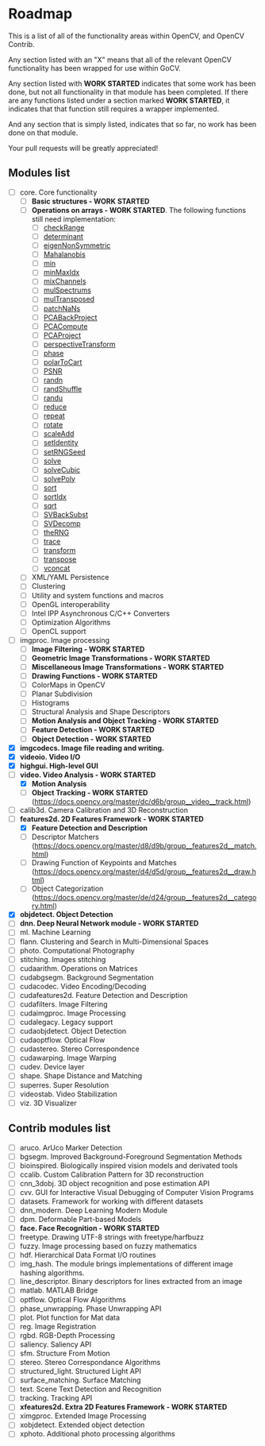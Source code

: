 # Roadmap

This is a list of all of the functionality areas within OpenCV, and OpenCV Contrib.

Any section listed with an "X" means that all of the relevant OpenCV functionality has been wrapped for use within GoCV.

Any section listed with **WORK STARTED** indicates that some work has been done, but not all functionality in that module has been completed. If there are any functions listed under a section marked **WORK STARTED**, it indicates that that function still requires a wrapper implemented.

And any section that is simply listed, indicates that so far, no work has been done on that module.

Your pull requests will be greatly appreciated!

## Modules list

- [ ] core. Core functionality
    - [ ] **Basic structures - WORK STARTED**
    - [ ] **Operations on arrays - WORK STARTED**. The following functions still need implementation:
        - [ ] [checkRange](https://docs.opencv.org/master/d2/de8/group__core__array.html#ga2bd19d89cae59361416736f87e3c7a64)
        - [ ] [determinant](https://docs.opencv.org/master/d2/de8/group__core__array.html#gaf802bd9ca3e07b8b6170645ef0611d0c)
        - [ ] [eigenNonSymmetric](https://docs.opencv.org/master/d2/de8/group__core__array.html#gaf51987e03cac8d171fbd2b327cf966f6)
        - [ ] [Mahalanobis](https://docs.opencv.org/master/d2/de8/group__core__array.html#ga4493aee129179459cbfc6064f051aa7d)
        - [ ] [min](https://docs.opencv.org/master/d2/de8/group__core__array.html#ga9af368f182ee76d0463d0d8d5330b764)
        - [ ] [minMaxIdx](https://docs.opencv.org/master/d2/de8/group__core__array.html#ga7622c466c628a75d9ed008b42250a73f)
        - [ ] [mixChannels](https://docs.opencv.org/master/d2/de8/group__core__array.html#ga51d768c270a1cdd3497255017c4504be)
        - [ ] [mulSpectrums](https://docs.opencv.org/master/d2/de8/group__core__array.html#ga3ab38646463c59bf0ce962a9d51db64f)
        - [ ] [mulTransposed](https://docs.opencv.org/master/d2/de8/group__core__array.html#gadc4e49f8f7a155044e3be1b9e3b270ab)
        - [ ] [patchNaNs](https://docs.opencv.org/master/d2/de8/group__core__array.html#ga62286befb7cde3568ff8c7d14d5079da)
        - [ ] [PCABackProject](https://docs.opencv.org/master/d2/de8/group__core__array.html#gab26049f30ee8e94f7d69d82c124faafc)
        - [ ] [PCACompute](https://docs.opencv.org/master/d2/de8/group__core__array.html#ga4e2073c7311f292a0648f04c37b73781)
        - [ ] [PCAProject](https://docs.opencv.org/master/d2/de8/group__core__array.html#ga6b9fbc7b3a99ebfd441bbec0a6bc4f88)
        - [ ] [perspectiveTransform](https://docs.opencv.org/master/d2/de8/group__core__array.html#gad327659ac03e5fd6894b90025e6900a7)
        - [ ] [phase](https://docs.opencv.org/master/d2/de8/group__core__array.html#ga9db9ca9b4d81c3bde5677b8f64dc0137)
        - [ ] [polarToCart](https://docs.opencv.org/master/d2/de8/group__core__array.html#ga581ff9d44201de2dd1b40a50db93d665)
        - [ ] [PSNR](https://docs.opencv.org/master/d2/de8/group__core__array.html#ga07aaf34ae31d226b1b847d8bcff3698f)
        - [ ] [randn](https://docs.opencv.org/master/d2/de8/group__core__array.html#gaeff1f61e972d133a04ce3a5f81cf6808)
        - [ ] [randShuffle](https://docs.opencv.org/master/d2/de8/group__core__array.html#ga6a789c8a5cb56c6dd62506179808f763)
        - [ ] [randu](https://docs.opencv.org/master/d2/de8/group__core__array.html#ga1ba1026dca0807b27057ba6a49d258c0)
        - [ ] [reduce](https://docs.opencv.org/master/d2/de8/group__core__array.html#ga4b78072a303f29d9031d56e5638da78e)
        - [ ] [repeat](https://docs.opencv.org/master/d2/de8/group__core__array.html#ga496c3860f3ac44c40b48811333cfda2d)
        - [ ] [rotate](https://docs.opencv.org/master/d2/de8/group__core__array.html#ga4ad01c0978b0ce64baa246811deeac24)
        - [ ] [scaleAdd](https://docs.opencv.org/master/d2/de8/group__core__array.html#ga9e0845db4135f55dcf20227402f00d98)
        - [ ] [setIdentity](https://docs.opencv.org/master/d2/de8/group__core__array.html#ga388d7575224a4a277ceb98ccaa327c99)
        - [ ] [setRNGSeed](https://docs.opencv.org/master/d2/de8/group__core__array.html#ga757e657c037410d9e19e819569e7de0f)
        - [ ] [solve](https://docs.opencv.org/master/d2/de8/group__core__array.html#ga12b43690dbd31fed96f213eefead2373)
        - [ ] [solveCubic](https://docs.opencv.org/master/d2/de8/group__core__array.html#ga1c3b0b925b085b6e96931ee309e6a1da)
        - [ ] [solvePoly](https://docs.opencv.org/master/d2/de8/group__core__array.html#gac2f5e953016fabcdf793d762f4ec5dce)
        - [ ] [sort](https://docs.opencv.org/master/d2/de8/group__core__array.html#ga45dd56da289494ce874be2324856898f)
        - [ ] [sortIdx](https://docs.opencv.org/master/d2/de8/group__core__array.html#gadf35157cbf97f3cb85a545380e383506)
        - [ ] [sqrt](https://docs.opencv.org/master/d2/de8/group__core__array.html#ga186222c3919657890f88df5a1f64a7d7)
        - [ ] [SVBackSubst](https://docs.opencv.org/master/d2/de8/group__core__array.html#gab4e620e6fc6c8a27bb2be3d50a840c0b)
        - [ ] [SVDecomp](https://docs.opencv.org/master/d2/de8/group__core__array.html#gab477b5b7b39b370bb03e75b19d2d5109)
        - [ ] [theRNG](https://docs.opencv.org/master/d2/de8/group__core__array.html#ga75843061d150ad6564b5447e38e57722)
        - [ ] [trace](https://docs.opencv.org/master/d2/de8/group__core__array.html#ga3419ac19c7dcd2be4bd552a23e147dd8)
        - [ ] [transform](https://docs.opencv.org/master/d2/de8/group__core__array.html#ga393164aa54bb9169ce0a8cc44e08ff22)
        - [ ] [transpose](https://docs.opencv.org/master/d2/de8/group__core__array.html#ga46630ed6c0ea6254a35f447289bd7404)
        - [ ] [vconcat](https://docs.opencv.org/master/d2/de8/group__core__array.html#ga744f53b69f6e4f12156cdde4e76aed27)
    - [ ] XML/YAML Persistence
    - [ ] Clustering
    - [ ] Utility and system functions and macros
    - [ ] OpenGL interoperability
    - [ ] Intel IPP Asynchronous C/C++ Converters
    - [ ] Optimization Algorithms
    - [ ] OpenCL support 

- [ ] imgproc. Image processing
    - [ ] **Image Filtering - WORK STARTED**
    - [ ] **Geometric Image Transformations - WORK STARTED**
    - [ ] **Miscellaneous Image Transformations - WORK STARTED**
    - [ ] **Drawing Functions - WORK STARTED**
    - [ ] ColorMaps in OpenCV
    - [ ] Planar Subdivision
    - [ ] Histograms
    - [ ] Structural Analysis and Shape Descriptors
    - [ ] **Motion Analysis and Object Tracking - WORK STARTED**
    - [ ] **Feature Detection - WORK STARTED**
    - [ ] **Object Detection - WORK STARTED**

- [X] **imgcodecs. Image file reading and writing.**
- [X] **videoio. Video I/O**
- [X] **highgui. High-level GUI**
- [ ] **video. Video Analysis - WORK STARTED**
    - [X] **Motion Analysis**
    - [ ] **Object Tracking - WORK STARTED** (https://docs.opencv.org/master/dc/d6b/group__video__track.html)

- [ ] calib3d. Camera Calibration and 3D Reconstruction
- [ ] **features2d. 2D Features Framework - WORK STARTED**
    - [X] **Feature Detection and Description**
    - [ ] Descriptor Matchers (https://docs.opencv.org/master/d8/d9b/group__features2d__match.html)
    - [ ] Drawing Function of Keypoints and Matches (https://docs.opencv.org/master/d4/d5d/group__features2d__draw.html)
    - [ ] Object Categorization (https://docs.opencv.org/master/de/d24/group__features2d__category.html)

- [X] **objdetect. Object Detection**
- [ ] **dnn. Deep Neural Network module - WORK STARTED**
- [ ] ml. Machine Learning
- [ ] flann. Clustering and Search in Multi-Dimensional Spaces
- [ ] photo. Computational Photography
- [ ] stitching. Images stitching
- [ ] cudaarithm. Operations on Matrices
- [ ] cudabgsegm. Background Segmentation
- [ ] cudacodec. Video Encoding/Decoding
- [ ] cudafeatures2d. Feature Detection and Description
- [ ] cudafilters. Image Filtering
- [ ] cudaimgproc. Image Processing
- [ ] cudalegacy. Legacy support
- [ ] cudaobjdetect. Object Detection
- [ ] cudaoptflow. Optical Flow
- [ ] cudastereo. Stereo Correspondence
- [ ] cudawarping. Image Warping
- [ ] cudev. Device layer
- [ ] shape. Shape Distance and Matching
- [ ] superres. Super Resolution
- [ ] videostab. Video Stabilization
- [ ] viz. 3D Visualizer

## Contrib modules list

- [ ] aruco. ArUco Marker Detection
- [ ] bgsegm. Improved Background-Foreground Segmentation Methods
- [ ] bioinspired. Biologically inspired vision models and derivated tools
- [ ] ccalib. Custom Calibration Pattern for 3D reconstruction
- [ ] cnn_3dobj. 3D object recognition and pose estimation API
- [ ] cvv. GUI for Interactive Visual Debugging of Computer Vision Programs
- [ ] datasets. Framework for working with different datasets
- [ ] dnn_modern. Deep Learning Modern Module
- [ ] dpm. Deformable Part-based Models
- [ ] **face. Face Recognition - WORK STARTED**
- [ ] freetype. Drawing UTF-8 strings with freetype/harfbuzz
- [ ] fuzzy. Image processing based on fuzzy mathematics
- [ ] hdf. Hierarchical Data Format I/O routines
- [ ] img_hash. The module brings implementations of different image hashing algorithms.
- [ ] line_descriptor. Binary descriptors for lines extracted from an image
- [ ] matlab. MATLAB Bridge
- [ ] optflow. Optical Flow Algorithms
- [ ] phase_unwrapping. Phase Unwrapping API
- [ ] plot. Plot function for Mat data
- [ ] reg. Image Registration
- [ ] rgbd. RGB-Depth Processing
- [ ] saliency. Saliency API
- [ ] sfm. Structure From Motion
- [ ] stereo. Stereo Correspondance Algorithms
- [ ] structured_light. Structured Light API
- [ ] surface_matching. Surface Matching
- [ ] text. Scene Text Detection and Recognition
- [ ] tracking. Tracking API
- [ ] **xfeatures2d. Extra 2D Features Framework - WORK STARTED**
- [ ] ximgproc. Extended Image Processing
- [ ] xobjdetect. Extended object detection
- [ ] xphoto. Additional photo processing algorithms
